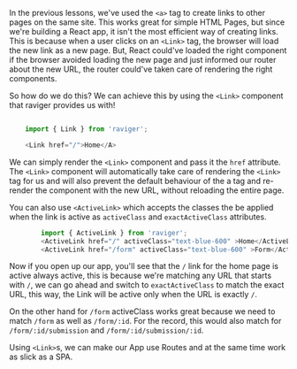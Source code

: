 In the previous lessons, we've used the `<a>` tag to create links to other pages on the same site. This works great for simple HTML Pages, but since we're building a React app, it isn't the most efficient way of creating links. This is because when a user clicks on an `<Link>` tag, the browser will load the new link as a new page. But, React could've loaded the right component if the browser avoided loading the new page and just informed our router about the new URL, the router could've taken care of rendering the right components.

So how do we do this? We can achieve this by using the `<Link>` component that raviger provides us with!

```js

    import { Link } from 'raviger';

    <Link href="/">Home</A>

```

We can simply render the `<Link>` component and pass it the `href` attribute. The `<Link>` component will automatically take care of rendering the `<Link>` tag for us and will also prevent the default behaviour of the a tag and re-render the component with the new URL, without reloading the entire page.

You can also use `<ActiveLink>` which accepts the classes the be applied when the link is active as `activeClass` and `exactActiveClass` attributes.

```js
        import { ActiveLink } from 'raviger';
        <ActiveLink href="/" activeClass="text-blue-600" >Home</ActiveLink>
        <ActiveLink href="/form" activeClass="text-blue-600" >Form</ActiveLink>
```

Now if you open up our app, you'll see that the `/` link for the home page is active always active, this is because we're matching any URL that starts with `/`, we can go ahead and switch to `exactActiveClass` to match the exact URL, this way, the Link will be active only when the URL is exactly `/`.

On the other hand for `/form` activeClass works great because we need to match `/form` as well as `/form/:id`. For the record, this would also match for `/form/:id/submission` and `/form/:id/submission/:id`.

Using `<Link>`s, we can make our App use Routes and at the same time work as slick as a SPA. 


